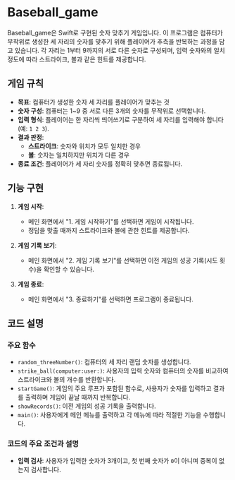 # Baseball_game

Baseball_game은 Swift로 구현된 숫자 맞추기 게임입니다. 이 프로그램은 컴퓨터가 무작위로 생성한 세 자리의 숫자를 맞추기 위해 플레이어가 추측을 반복하는 과정을 담고 있습니다. 각 자리는 1부터 9까지의 서로 다른 숫자로 구성되며, 입력 숫자와의 일치 정도에 따라 스트라이크, 볼과 같은 힌트를 제공합니다.

## 게임 규칙
- **목표**: 컴퓨터가 생성한 숫자 세 자리를 플레이어가 맞추는 것
- **숫자 구성**: 컴퓨터는 1~9 중 서로 다른 3개의 숫자를 무작위로 선택합니다.
- **입력 형식**: 플레이어는 한 자리씩 띄어쓰기로 구분하여 세 자리를 입력해야 합니다 (예: `1 2 3`).
- **결과 판정**:
  - **스트라이크**: 숫자와 위치가 모두 일치한 경우
  - **볼**: 숫자는 일치하지만 위치가 다른 경우
- **종료 조건**: 플레이어가 세 자리 숫자를 정확히 맞추면 종료됩니다.

## 기능 구현

1. **게임 시작**:
   - 메인 화면에서 "1. 게임 시작하기"를 선택하면 게임이 시작됩니다.
   - 정답을 맞출 때까지 스트라이크와 볼에 관한 힌트를 제공합니다.

2. **게임 기록 보기**:
   - 메인 화면에서 "2. 게임 기록 보기"를 선택하면 이전 게임의 성공 기록(시도 횟수)을 확인할 수 있습니다.

3. **게임 종료**:
   - 메인 화면에서 "3. 종료하기"를 선택하면 프로그램이 종료됩니다.

## 코드 설명

### 주요 함수
- `random_threeNumber()`: 컴퓨터의 세 자리 랜덤 숫자를 생성합니다.
- `strike_ball(computer:user:)`: 사용자의 입력 숫자와 컴퓨터의 숫자를 비교하여 스트라이크와 볼의 개수를 반환합니다.
- `startGame()`: 게임의 주요 루프가 포함된 함수로, 사용자가 숫자를 입력하고 결과를 출력하며 게임이 끝날 때까지 반복합니다.
- `showRecords()`: 이전 게임의 성공 기록을 출력합니다.
- `main()`: 사용자에게 메인 메뉴를 출력하고 각 메뉴에 따라 적절한 기능을 수행합니다.

### 코드의 주요 조건과 설명
- **입력 검사**: 사용자가 입력한 숫자가 3개이고, 첫 번째 숫자가 `0`이 아니며 중복이 없는지 검사합니다.
